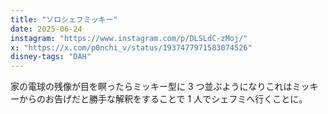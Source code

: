 ```yaml
---
title: "ソロシェフミッキー"
date: 2025-06-24
instagram: "https://www.instagram.com/p/DLSLdC-zMoj/"
x: "https://x.com/p0nchi_v/status/1937477971583074526"
disney-tags: "DAH"
---
```


家の電球の残像が目を瞑ったらミッキー型に 3 つ並ぶようになりこれはミッキーからのお告げだと勝手な解釈をすることで 1 人でシェフミへ行くことに。